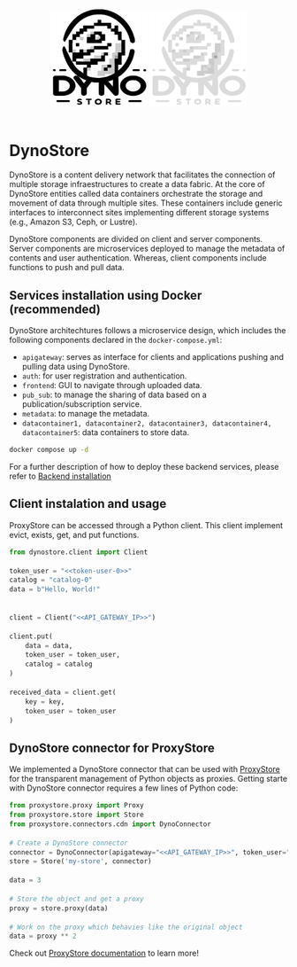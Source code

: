 <p align="center" style="padding-top: 20px; padding-bottom: 20px;">
   <img src="static/logo-light.jpg#only-light" title="DynoStore Logo" width="35%">
   <img src="static/logo-dark.png#only-dark" title="DynoStore Logo" width="35%">
</p>


# DynoStore

DynoStore is a content delivery network that facilitates the connection of multiple storage infraestructures to create a data fabric. At the core of DynoStore entities called data containers orchestrate the storage and movement of data through multiple sites. These containers include generic interfaces to interconnect sites implementing different storage systems (e.g., Amazon S3, Ceph, or Lustre).

DynoStore components are divided on client and server components. Server components are microservices deployed to manage the metadata of contents and  user authentication. Whereas, client components include functions to push and pull data.

## Services installation using Docker (recommended)

DynoStore architechtures follows a microservice design, which includes the following components declared in the ```docker-compose.yml```: 

+ ```apigateway```: serves as interface for clients and applications pushing and pulling data using DynoStore. 
+ ```auth```: for user registration and authentication.
+ ```frontend```: GUI to navigate through uploaded data.
+ ```pub_sub```: to manage the sharing of data based on a publication/subscription service.
+ ```metadata```: to manage the metadata.
+ ```datacontainer1, datacontainer2, datacontainer3, datacontainer4, datacontainer5```: data containers to store data.

```bash
docker compose up -d
```

For a further description of how to deploy these backend services, please refer to [Backend installation](/installation)

## Client instalation and usage

ProxyStore can be accessed through a Python client. This client implement evict, exists, get, and put functions. 

```python
from dynostore.client import Client

token_user = "<<token-user-0>>"
catalog = "catalog-0"
data = b"Hello, World!"


client = Client("<<API_GATEWAY_IP>>")

client.put(
    data = data,
    token_user = token_user,
    catalog = catalog
)

received_data = client.get(
    key = key,
    token_user = token_user
)
```

## DynoStore connector for ProxyStore

We implemented a DynoStore connector that can be used with [ProxyStore](https://docs.proxystore.dev/) for the transparent management of Python objects as proxies. Getting starte with DynoStore connector requires a few lines of Python code:

```python
from proxystore.proxy import Proxy
from proxystore.store import Store
from proxystore.connectors.cdn import DynoConnector

# Create a DynoStore connector 
connector = DynoConnector(apigateway="<<API_GATEWAY_IP>>", token_user="<<token-user-0>>", catalog="proxystore")
store = Store('my-store', connector)

data = 3

# Store the object and get a proxy
proxy = store.proxy(data)

# Work on the proxy which behavies like the original object
data = proxy ** 2
```

Check out [ProxyStore documentation](https://docs.proxystore.dev/) to learn more!